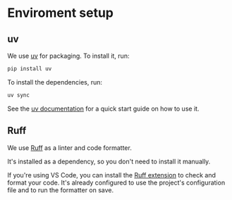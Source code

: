 # Enviroment setup

## uv

We use [uv](https://github.com/astral-sh/uv) for packaging. To install it, run:

```bash
pip install uv
```

To install the dependencies, run:

```bash
uv sync
```

See the [uv documentation](https://docs.astral.sh/uv/guides/projects/#running-commands) for a quick start guide on how to use it.

## Ruff

We use [Ruff](https://docs.astral.sh/ruff/) as a linter and code formatter.

It's installed as a dependency, so you don't need to install it manually.

If you're using VS Code, you can install the [Ruff extension](https://marketplace.visualstudio.com/items?itemName=charliermarsh.ruff) to check and format your code. It's already configured to use the project's configuration file and to run the formatter on save.
